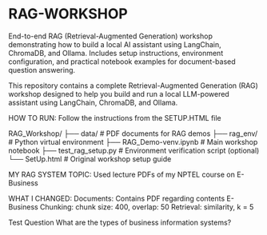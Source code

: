 # RAG-WORKSHOP
End-to-end RAG (Retrieval-Augmented Generation) workshop demonstrating how to build a local AI assistant using LangChain, ChromaDB, and Ollama. Includes setup instructions, environment configuration, and practical notebook examples for document-based question answering.

This repository contains a complete Retrieval-Augmented Generation (RAG) workshop designed to help you build and run a local LLM-powered assistant using LangChain, ChromaDB, and Ollama.

HOW TO RUN:
Follow the instructions from the SETUP.HTML file

RAG_Workshop/
├── data/                    # PDF documents for RAG demos
├── rag_env/                 # Python virtual environment
├── RAG_Demo-venv.ipynb      # Main workshop notebook
├── test_rag_setup.py        # Environment verification script (optional)
└── SetUp.html               # Original workshop setup guide
 
MY RAG SYSTEM
TOPIC: Used lecture PDFs of my NPTEL course on E-Business

WHAT I CHANGED:
Documents: Contains PDF regarding contents E-Business
Chunking: chunk size: 400, overlap: 50
Retrieval: similarity, k = 5

Test Question
What are the types of business information systems?




